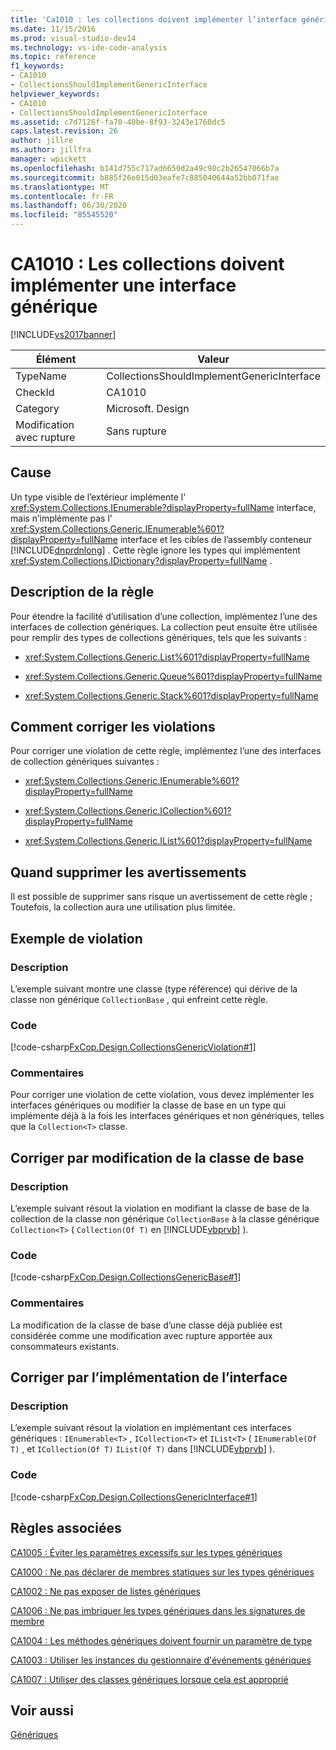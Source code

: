 ```yaml
---
title: 'Ca1010 : les collections doivent implémenter l’interface générique | Microsoft Docs'
ms.date: 11/15/2016
ms.prod: visual-studio-dev14
ms.technology: vs-ide-code-analysis
ms.topic: reference
f1_keywords:
- CA1010
- CollectionsShouldImplementGenericInterface
helpviewer_keywords:
- CA1010
- CollectionsShouldImplementGenericInterface
ms.assetid: c7d7126f-fa70-40be-8f93-3243e1760dc5
caps.latest.revision: 26
author: jillre
ms.author: jillfra
manager: wpickett
ms.openlocfilehash: b141d755c717ad6650d2a49c98c2b26547066b7a
ms.sourcegitcommit: b885f26e015d03eafe7c885040644a52bb071fae
ms.translationtype: MT
ms.contentlocale: fr-FR
ms.lasthandoff: 06/30/2020
ms.locfileid: "85545520"
---
```

# <a name="ca1010-collections-should-implement-generic-interface"></a>CA1010 : Les collections doivent implémenter une interface générique
[!INCLUDE[vs2017banner](../includes/vs2017banner.md)]

|Élément|Valeur|
|-|-|
|TypeName|CollectionsShouldImplementGenericInterface|
|CheckId|CA1010|
|Category|Microsoft. Design|
|Modification avec rupture|Sans rupture|

## <a name="cause"></a>Cause
 Un type visible de l’extérieur implémente l' <xref:System.Collections.IEnumerable?displayProperty=fullName> interface, mais n’implémente pas l' <xref:System.Collections.Generic.IEnumerable%601?displayProperty=fullName> interface et les cibles de l’assembly conteneur [!INCLUDE[dnprdnlong](../includes/dnprdnlong-md.md)] . Cette règle ignore les types qui implémentent <xref:System.Collections.IDictionary?displayProperty=fullName> .

## <a name="rule-description"></a>Description de la règle
 Pour étendre la facilité d’utilisation d’une collection, implémentez l’une des interfaces de collection génériques. La collection peut ensuite être utilisée pour remplir des types de collections génériques, tels que les suivants :

- <xref:System.Collections.Generic.List%601?displayProperty=fullName>

- <xref:System.Collections.Generic.Queue%601?displayProperty=fullName>

- <xref:System.Collections.Generic.Stack%601?displayProperty=fullName>

## <a name="how-to-fix-violations"></a>Comment corriger les violations
 Pour corriger une violation de cette règle, implémentez l’une des interfaces de collection génériques suivantes :

- <xref:System.Collections.Generic.IEnumerable%601?displayProperty=fullName>

- <xref:System.Collections.Generic.ICollection%601?displayProperty=fullName>

- <xref:System.Collections.Generic.IList%601?displayProperty=fullName>

## <a name="when-to-suppress-warnings"></a>Quand supprimer les avertissements
 Il est possible de supprimer sans risque un avertissement de cette règle ; Toutefois, la collection aura une utilisation plus limitée.

## <a name="example-violation"></a>Exemple de violation

### <a name="description"></a>Description
 L’exemple suivant montre une classe (type référence) qui dérive de la classe non générique `CollectionBase` , qui enfreint cette règle.

### <a name="code"></a>Code
 [!code-csharp[FxCop.Design.CollectionsGenericViolation#1](../snippets/csharp/VS_Snippets_CodeAnalysis/FxCop.Design.CollectionsGenericViolation/cs/FxCop.Design.CollectionsGenericViolation.cs#1)]

### <a name="comments"></a>Commentaires
 Pour corriger une violation de cette violation, vous devez implémenter les interfaces génériques ou modifier la classe de base en un type qui implémente déjà à la fois les interfaces génériques et non génériques, telles que la `Collection<T>` classe.

## <a name="fix-by-base-class-change"></a>Corriger par modification de la classe de base

### <a name="description"></a>Description
 L’exemple suivant résout la violation en modifiant la classe de base de la collection de la classe non générique `CollectionBase` à la classe générique `Collection<T>` ( `Collection(Of T)` en [!INCLUDE[vbprvb](../includes/vbprvb-md.md)] ).

### <a name="code"></a>Code
 [!code-csharp[FxCop.Design.CollectionsGenericBase#1](../snippets/csharp/VS_Snippets_CodeAnalysis/FxCop.Design.CollectionsGenericBase/cs/FxCop.Design.CollectionsGenericBase.cs#1)]

### <a name="comments"></a>Commentaires
 La modification de la classe de base d’une classe déjà publiée est considérée comme une modification avec rupture apportée aux consommateurs existants.

## <a name="fix-by-interface-implementation"></a>Corriger par l’implémentation de l’interface

### <a name="description"></a>Description
 L’exemple suivant résout la violation en implémentant ces interfaces génériques : `IEnumerable<T>` , `ICollection<T>` et `IList<T>` ( `IEnumerable(Of T)` , et `ICollection(Of T)` `IList(Of T)` dans [!INCLUDE[vbprvb](../includes/vbprvb-md.md)] ).

### <a name="code"></a>Code
 [!code-csharp[FxCop.Design.CollectionsGenericInterface#1](../snippets/csharp/VS_Snippets_CodeAnalysis/FxCop.Design.CollectionsGenericInterface/cs/FxCop.Design.CollectionsGenericInterface.cs#1)]

## <a name="related-rules"></a>Règles associées
 [CA1005 : Éviter les paramètres excessifs sur les types génériques](../code-quality/ca1005-avoid-excessive-parameters-on-generic-types.md)

 [CA1000 : Ne pas déclarer de membres statiques sur les types génériques](../code-quality/ca1000-do-not-declare-static-members-on-generic-types.md)

 [CA1002 : Ne pas exposer de listes génériques](../code-quality/ca1002-do-not-expose-generic-lists.md)

 [CA1006 : Ne pas imbriquer les types génériques dans les signatures de membre](../code-quality/ca1006-do-not-nest-generic-types-in-member-signatures.md)

 [CA1004 : Les méthodes génériques doivent fournir un paramètre de type](../code-quality/ca1004-generic-methods-should-provide-type-parameter.md)

 [CA1003 : Utiliser les instances du gestionnaire d'événements génériques](../code-quality/ca1003-use-generic-event-handler-instances.md)

 [CA1007 : Utiliser des classes génériques lorsque cela est approprié](../code-quality/ca1007-use-generics-where-appropriate.md)

## <a name="see-also"></a>Voir aussi
 [Génériques](https://msdn.microsoft.com/library/75ea8509-a4ea-4e7a-a2b3-cf72482e9282)
